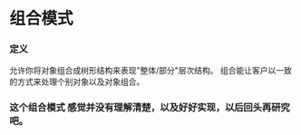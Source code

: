 # 组合模式

### 定义
允许你将对象组合成树形结构来表现"整体/部分"层次结构。 组合能让客户以一致的方式来处理个别对象以及对象组合。

### 这个组合模式 感觉并没有理解清楚，以及好好实现，以后回头再研究吧。








